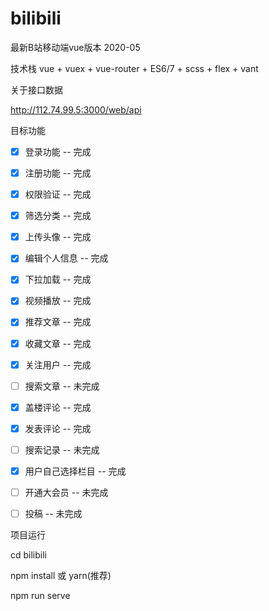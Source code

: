 # bilibili
最新B站移动端vue版本 2020-05

技术栈
vue + vuex + vue-router + ES6/7 + scss + flex + vant



关于接口数据

http://112.74.99.5:3000/web/api



目标功能
- [x] 登录功能 -- 完成
- [x] 注册功能 -- 完成
- [x] 权限验证 -- 完成
- [x] 筛选分类 -- 完成
- [x] 上传头像 -- 完成
- [x] 编辑个人信息 -- 完成
- [x] 下拉加载 -- 完成
- [x] 视频播放 -- 完成
- [x] 推荐文章 -- 完成
- [x] 收藏文章 -- 完成
- [x] 关注用户 -- 完成
- [ ] 搜索文章 -- 未完成
- [x] 盖楼评论 -- 完成
- [x] 发表评论 -- 完成
- [ ] 搜索记录 -- 未完成
- [x] 用户自己选择栏目 -- 完成
- [ ] 开通大会员 -- 未完成
- [ ] 投稿 -- 未完成



项目运行

cd bilibili

npm install 或 yarn(推荐)

npm run serve




